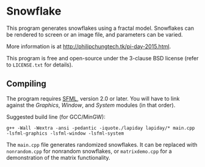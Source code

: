 # Snowflake

This program generates snowflakes using a fractal model. Snowflakes can be rendered to screen or an image file, and parameters can be varied.

More information is at <http://philipchungtech.tk/pi-day-2015.html>.

This program is free and open-source under the 3-clause BSD license (refer to `LICENSE.txt` for details).

## Compiling

The program requires [SFML](http://sfml-dev.org/), version 2.0 or later. You will have to link against the *Graphics*, *Window*, and *System* modules (in that order).

Suggested build line (for GCC/MinGW):

	g++ -Wall -Wextra -ansi -pedantic -iquote./lapiday lapiday/* main.cpp -lsfml-graphics -lsfml-window -lsfml-system

The `main.cpp` file generates randomized snowflakes. It can be replaced with `nonrandom.cpp` for nonrandom snowflakes, or `matrixdemo.cpp` for a demonstration of the matrix functionality.